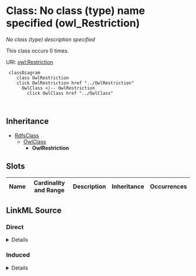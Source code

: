

# Class: No class (type) name specified (owl_Restriction)


_No class (type) description specified_






This class occurs 0 times.


URI: [owl:Restriction](http://www.w3.org/2002/07/owl#Restriction)






```mermaid
 classDiagram
    class OwlRestriction
    click OwlRestriction href "../OwlRestriction"
      OwlClass <|-- OwlRestriction
        click OwlClass href "../OwlClass"
      
      
```





## Inheritance
* [RdfsClass](../classes/RdfsClass.md)
    * [OwlClass](../classes/OwlClass.md)
        * **OwlRestriction**



## Slots

| Name | Cardinality and Range | Description | Inheritance | Occurrences |
| ---  | --- | --- | --- | --- |














## LinkML Source

<!-- TODO: investigate https://stackoverflow.com/questions/37606292/how-to-create-tabbed-code-blocks-in-mkdocs-or-sphinx -->

### Direct

<details>

```yaml
name: owl_Restriction
conforms_to: No schema conformance document specified
annotations:
  count:
    tag: count
    value: 0
description: No class (type) description specified
title: No class (type) name specified
from_schema: spatial-kg
rank: 1000
is_a: owl_Class
class_uri: owl:Restriction

```
</details>

### Induced

<details>

```yaml
name: owl_Restriction
conforms_to: No schema conformance document specified
annotations:
  count:
    tag: count
    value: 0
description: No class (type) description specified
title: No class (type) name specified
from_schema: spatial-kg
rank: 1000
is_a: owl_Class
class_uri: owl:Restriction

```
</details>